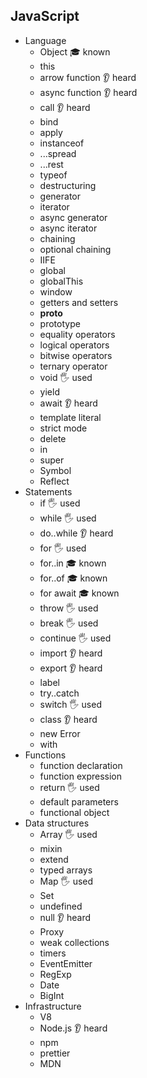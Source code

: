 ## JavaScript

- Language
  - Object 🎓 known
  - this 
  - arrow function 👂 heard
  - async function 👂 heard
  - call 👂 heard
  - bind
  - apply
  - instanceof
  - ...spread
  - ...rest
  - typeof
  - destructuring
  - generator
  - iterator
  - async generator
  - async iterator
  - chaining
  - optional chaining
  - IIFE
  - global
  - globalThis
  - window
  - getters and setters
  - __proto__
  - prototype
  - equality operators
  - logical operators
  - bitwise operators
  - ternary operator
  - void 🖐️ used
  - yield
  - await 👂 heard
  - template literal
  - strict mode
  - delete
  - in
  - super
  - Symbol
  - Reflect
- Statements
  - if 🖐️ used
  - while 🖐️ used
  - do..while 👂 heard
  - for 🖐️ used
  - for..in  🎓 known
  - for..of 🎓 known
  - for await 🎓 known
  - throw 🖐️ used 
  - break 🖐️ used  
  - continue 🖐️ used 
  - import  👂 heard
  - export 👂 heard
  - label 
  - try..catch
  - switch 🖐️ used  
  - class 👂 heard
  - new Error
  - with
- Functions
  - function declaration
  - function expression
  - return 🖐️ used 
  - default parameters
  - functional object
- Data structures
  - Array 🖐️ used 
  - mixin
  - extend
  - typed arrays
  - Map 🖐️ used 
  - Set
  - undefined
  - null 👂 heard
  - Proxy
  - weak collections
  - timers
  - EventEmitter
  - RegExp
  - Date
  - BigInt
- Infrastructure
  - V8
  - Node.js 👂 heard
  - npm
  - prettier
  - MDN
